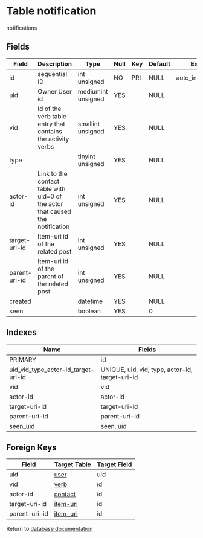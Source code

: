 Table notification
===========

notifications

Fields
------

| Field         | Description                                                                    | Type               | Null | Key | Default | Extra          |
| ------------- | ------------------------------------------------------------------------------ | ------------------ | ---- | --- | ------- | -------------- |
| id            | sequential ID                                                                  | int unsigned       | NO   | PRI | NULL    | auto_increment |
| uid           | Owner User id                                                                  | mediumint unsigned | YES  |     | NULL    |                |
| vid           | Id of the verb table entry that contains the activity verbs                    | smallint unsigned  | YES  |     | NULL    |                |
| type          |                                                                                | tinyint unsigned   | YES  |     | NULL    |                |
| actor-id      | Link to the contact table with uid=0 of the actor that caused the notification | int unsigned       | YES  |     | NULL    |                |
| target-uri-id | Item-uri id of the related post                                                | int unsigned       | YES  |     | NULL    |                |
| parent-uri-id | Item-uri id of the parent of the related post                                  | int unsigned       | YES  |     | NULL    |                |
| created       |                                                                                | datetime           | YES  |     | NULL    |                |
| seen          |                                                                                | boolean            | YES  |     | 0       |                |

Indexes
------------

| Name                                | Fields                                          |
| ----------------------------------- | ----------------------------------------------- |
| PRIMARY                             | id                                              |
| uid_vid_type_actor-id_target-uri-id | UNIQUE, uid, vid, type, actor-id, target-uri-id |
| vid                                 | vid                                             |
| actor-id                            | actor-id                                        |
| target-uri-id                       | target-uri-id                                   |
| parent-uri-id                       | parent-uri-id                                   |
| seen_uid                            | seen, uid                                       |

Foreign Keys
------------

| Field | Target Table | Target Field |
|-------|--------------|--------------|
| uid | [user](help/database/db_user) | uid |
| vid | [verb](help/database/db_verb) | id |
| actor-id | [contact](help/database/db_contact) | id |
| target-uri-id | [item-uri](help/database/db_item-uri) | id |
| parent-uri-id | [item-uri](help/database/db_item-uri) | id |

Return to [database documentation](help/database)
